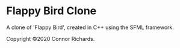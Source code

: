 # Flappy Bird Clone

A clone of 'Flappy Bird', created in C++ using the SFML framework.

Copyright ©2020 Connor Richards.
